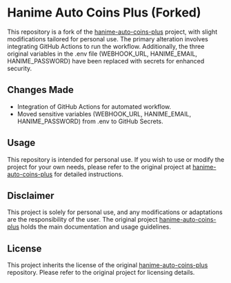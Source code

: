 # Hanime Auto Coins Plus (Forked)

This repository is a fork of the [hanime-auto-coins-plus](https://github.com/zip6como/hanime-auto-coins-plus) project, with slight modifications tailored for personal use. The primary alteration involves integrating GitHub Actions to run the workflow. Additionally, the three original variables in the .env file (WEBHOOK_URL, HANIME_EMAIL, HANIME_PASSWORD) have been replaced with secrets for enhanced security.

## Changes Made

- Integration of GitHub Actions for automated workflow.
- Moved sensitive variables (WEBHOOK_URL, HANIME_EMAIL, HANIME_PASSWORD) from .env to GitHub Secrets.

## Usage

This repository is intended for personal use. If you wish to use or modify the project for your own needs, please refer to the original project at [hanime-auto-coins-plus](https://github.com/zip6como/hanime-auto-coins-plus) for detailed instructions.

## Disclaimer

This project is solely for personal use, and any modifications or adaptations are the responsibility of the user. The original project [hanime-auto-coins-plus](https://github.com/zip6como/hanime-auto-coins-plus) holds the main documentation and usage guidelines.

## License

This project inherits the license of the original [hanime-auto-coins-plus](https://github.com/zip6como/hanime-auto-coins-plus) repository. Please refer to the original project for licensing details.
